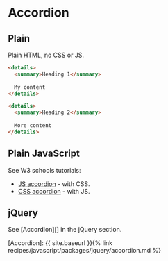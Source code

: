 # Accordion

## Plain

Plain HTML, no CSS or JS.

```html
<details>
  <summary>Heading 1</summary>
  
  My content
</details>

<details>
  <summary>Heading 2</summary>
  
  More content
</details>
```


## Plain JavaScript

See W3 schools tutorials:

- [JS accordion](https://www.w3schools.com/howto/howto_js_accordion.asp) - with CSS.
- [CSS accordion](https://www.w3schools.com/w3css/w3css_accordions.asp) - with JS.

## jQuery

See [Accordion][] in the jQuery section.

[Accordion]: {{ site.baseurl }}{% link recipes/javascript/packages/jquery/accordion.md %}
